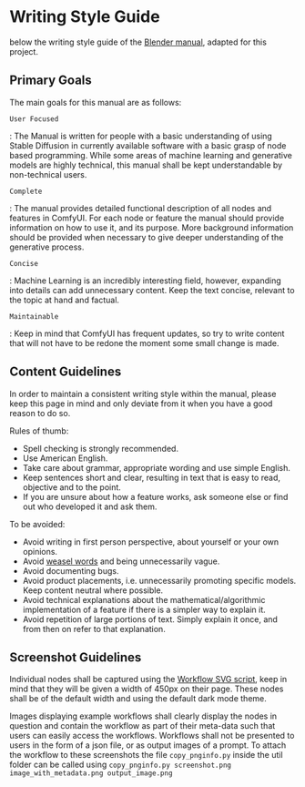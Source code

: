 # Writing Style Guide

below the writing style guide of the [Blender manual](https://docs.blender.org/manual/en/latest/contribute/guides/writing_guide.html), adapted for this project.

## Primary Goals

The main goals for this manual are as follows:

`User Focused`

:   The Manual is written for people with a basic understanding of using Stable Diffusion in currently available software with a basic grasp of node based programming. While some areas of machine learning and generative models are highly technical, this manual shall be kept understandable by non-technical users.

`Complete`

:    The manual provides detailed functional description of all nodes and features in ComfyUI. For each node or feature the manual should provide information on how to use it, and its purpose. More background information should be provided when necessary to give deeper understanding of the generative process.

`Concise`

:    Machine Learning is an incredibly interesting field, however, expanding into details can add unnecessary content. Keep the text concise, relevant to the topic at hand and factual.

`Maintainable`

:    Keep in mind that ComfyUI has frequent updates, so try to write content that will not have to be redone the moment some small change is made.

## Content Guidelines

In order to maintain a consistent writing style within the manual, please keep this page in mind and only deviate from it when you have a good reason to do so.

Rules of thumb:

- Spell checking is strongly recommended.
- Use American English.
- Take care about grammar, appropriate wording and use simple English.
- Keep sentences short and clear, resulting in text that is easy to read, objective and to the point.
- If you are unsure about how a feature works, ask someone else or find out who developed it and ask them.

To be avoided:

- Avoid writing in first person perspective, about yourself or your own opinions.
- Avoid [weasel words](https://en.wikipedia.org/wiki/Weasel_word) and being unnecessarily vague.
- Avoid documenting bugs. 
- Avoid product placements, i.e. unnecessarily promoting specific models. Keep content neutral where possible.
- Avoid technical explanations about the mathematical/algorithmic implementation of a feature if there is a simpler way to explain it.
- Avoid repetition of large portions of text. Simply explain it once, and from then on refer to that explanation.

## Screenshot Guidelines

Individual nodes shall be captured using the [Workflow SVG script](https://github.com/pythongosssss/ComfyUI-Custom-Scripts/tree/main), keep in mind that they will be given a width of 450px on their page. These nodes shall be of the default width and using the default dark mode theme.

Images displaying example workflows shall clearly display the nodes in question and contain the workflow as part of their meta-data such that users can easily access the workflows. Workflows shall not be presented to users in the form of a json file, or as output images of a prompt. To attach the workflow to these screenshots the file `copy_pnginfo.py` inside the util folder can be called using `copy_pnginfo.py screenshot.png image_with_metadata.png output_image.png`